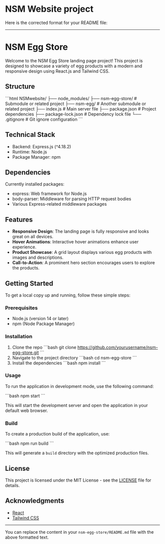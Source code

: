 # NSM Website project
Here is the corrected format for your README file:

---

# NSM Egg Store

Welcome to the NSM Egg Store landing page project! This project is designed to showcase a variety of egg products with a modern and responsive design using React.js and Tailwind CSS.

## Structure

\```html
NSMwebsite/
├── node_modules/
├── nsm-egg-store/      # Submodule or related project
├── nsm-egg/            # Another submodule or related project
├── index.js            # Main server file
├── package.json        # Project dependencies
├── package-lock.json   # Dependency lock file
└── .gitignore          # Git ignore configuration
\```

## Technical Stack

- Backend: Express.js (^4.18.2)
- Runtime: Node.js
- Package Manager: npm

## Dependencies

Currently installed packages:

- express: Web framework for Node.js
- body-parser: Middleware for parsing HTTP request bodies
- Various Express-related middleware packages

## Features

- **Responsive Design**: The landing page is fully responsive and looks great on all devices.
- **Hover Animations**: Interactive hover animations enhance user experience.
- **Product Showcase**: A grid layout displays various egg products with images and descriptions.
- **Call-to-Action**: A prominent hero section encourages users to explore the products.

## Getting Started

To get a local copy up and running, follow these simple steps:

### Prerequisites

- Node.js (version 14 or later)
- npm (Node Package Manager)

### Installation

1. Clone the repo
   \```bash
   git clone https://github.com/yourusername/nsm-egg-store.git
   \```
2. Navigate to the project directory
   \```bash
   cd nsm-egg-store
   \```
3. Install the dependencies
   \```bash
   npm install
   \```

### Usage

To run the application in development mode, use the following command:

\```bash
npm start
\```

This will start the development server and open the application in your default web browser.

### Build

To create a production build of the application, use:

\```bash
npm run build
\```

This will generate a `build` directory with the optimized production files.

## License

This project is licensed under the MIT License - see the [LICENSE](LICENSE) file for details.

## Acknowledgments

- [React](https://reactjs.org/)
- [Tailwind CSS](https://tailwindcss.com/)

---

You can replace the content in your `nsm-egg-store/README.md` file with the above formatted text.
